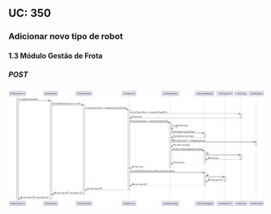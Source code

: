## **UC: 350**

### Adicionar novo tipo de robot

#### 1.3        Módulo Gestão de Frota
##### POST

![UC SSD: 350](UC350.png)